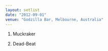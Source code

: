 ```yaml
---
layout: setlist
date: "2012-09-01"
venue: "Godzilla Bar, Melbourne, Australia"
---
```


 1. Muckraker

 2. Dead-Beat


